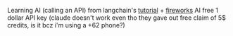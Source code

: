 Learning AI (calling an API) from langchain's [tutorial](https://js.langchain.com/v0.2/docs/tutorials/llm_chain#using-language-models) + [fireworks](https://fireworks.ai/) AI free 1 dollar API key
(claude doesn't work even tho they gave out free claim of 5$ credits, is it bcz i'm using a +62 phone?)
